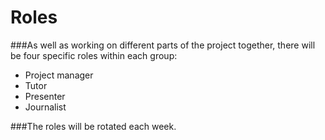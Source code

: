 # Roles

###As well as working on different parts of the project together, there will be four specific roles within each group:

* Project manager
* Tutor
* Presenter
* Journalist

###The roles will be rotated each week.
